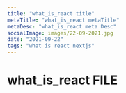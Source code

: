 ```yaml
---
title: "what_is_react title"
metaTitle: "what_is_react metaTitle"
metaDesc: "what_is_react meta Desc"
socialImage: images/22-09-2021.jpg
date: "2021-09-22"
tags: "what is react nextjs"
---
```


# what_is_react FILE
